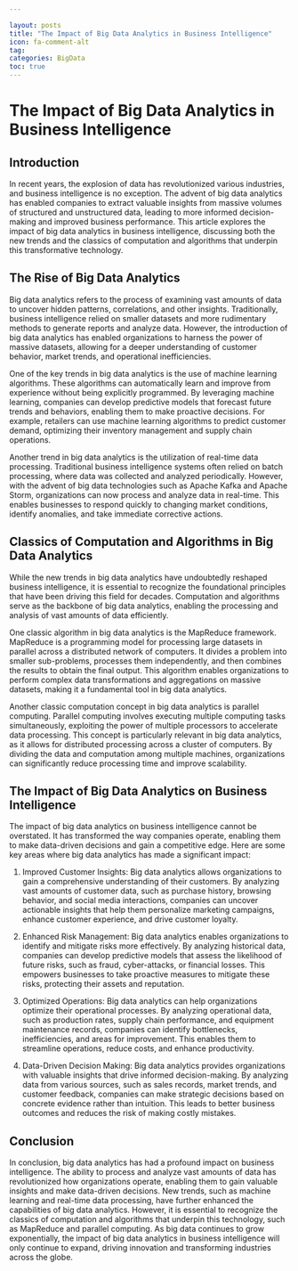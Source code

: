 ```yaml
---

layout: posts
title: "The Impact of Big Data Analytics in Business Intelligence"
icon: fa-comment-alt
tag:      
categories: BigData
toc: true
---
```




# The Impact of Big Data Analytics in Business Intelligence

## Introduction

In recent years, the explosion of data has revolutionized various industries, and business intelligence is no exception. The advent of big data analytics has enabled companies to extract valuable insights from massive volumes of structured and unstructured data, leading to more informed decision-making and improved business performance. This article explores the impact of big data analytics in business intelligence, discussing both the new trends and the classics of computation and algorithms that underpin this transformative technology.

## The Rise of Big Data Analytics

Big data analytics refers to the process of examining vast amounts of data to uncover hidden patterns, correlations, and other insights. Traditionally, business intelligence relied on smaller datasets and more rudimentary methods to generate reports and analyze data. However, the introduction of big data analytics has enabled organizations to harness the power of massive datasets, allowing for a deeper understanding of customer behavior, market trends, and operational inefficiencies.

One of the key trends in big data analytics is the use of machine learning algorithms. These algorithms can automatically learn and improve from experience without being explicitly programmed. By leveraging machine learning, companies can develop predictive models that forecast future trends and behaviors, enabling them to make proactive decisions. For example, retailers can use machine learning algorithms to predict customer demand, optimizing their inventory management and supply chain operations.

Another trend in big data analytics is the utilization of real-time data processing. Traditional business intelligence systems often relied on batch processing, where data was collected and analyzed periodically. However, with the advent of big data technologies such as Apache Kafka and Apache Storm, organizations can now process and analyze data in real-time. This enables businesses to respond quickly to changing market conditions, identify anomalies, and take immediate corrective actions.

## Classics of Computation and Algorithms in Big Data Analytics

While the new trends in big data analytics have undoubtedly reshaped business intelligence, it is essential to recognize the foundational principles that have been driving this field for decades. Computation and algorithms serve as the backbone of big data analytics, enabling the processing and analysis of vast amounts of data efficiently.

One classic algorithm in big data analytics is the MapReduce framework. MapReduce is a programming model for processing large datasets in parallel across a distributed network of computers. It divides a problem into smaller sub-problems, processes them independently, and then combines the results to obtain the final output. This algorithm enables organizations to perform complex data transformations and aggregations on massive datasets, making it a fundamental tool in big data analytics.

Another classic computation concept in big data analytics is parallel computing. Parallel computing involves executing multiple computing tasks simultaneously, exploiting the power of multiple processors to accelerate data processing. This concept is particularly relevant in big data analytics, as it allows for distributed processing across a cluster of computers. By dividing the data and computation among multiple machines, organizations can significantly reduce processing time and improve scalability.

## The Impact of Big Data Analytics on Business Intelligence

The impact of big data analytics on business intelligence cannot be overstated. It has transformed the way companies operate, enabling them to make data-driven decisions and gain a competitive edge. Here are some key areas where big data analytics has made a significant impact:

1. Improved Customer Insights: Big data analytics allows organizations to gain a comprehensive understanding of their customers. By analyzing vast amounts of customer data, such as purchase history, browsing behavior, and social media interactions, companies can uncover actionable insights that help them personalize marketing campaigns, enhance customer experience, and drive customer loyalty.

2. Enhanced Risk Management: Big data analytics enables organizations to identify and mitigate risks more effectively. By analyzing historical data, companies can develop predictive models that assess the likelihood of future risks, such as fraud, cyber-attacks, or financial losses. This empowers businesses to take proactive measures to mitigate these risks, protecting their assets and reputation.

3. Optimized Operations: Big data analytics can help organizations optimize their operational processes. By analyzing operational data, such as production rates, supply chain performance, and equipment maintenance records, companies can identify bottlenecks, inefficiencies, and areas for improvement. This enables them to streamline operations, reduce costs, and enhance productivity.

4. Data-Driven Decision Making: Big data analytics provides organizations with valuable insights that drive informed decision-making. By analyzing data from various sources, such as sales records, market trends, and customer feedback, companies can make strategic decisions based on concrete evidence rather than intuition. This leads to better business outcomes and reduces the risk of making costly mistakes.

## Conclusion

In conclusion, big data analytics has had a profound impact on business intelligence. The ability to process and analyze vast amounts of data has revolutionized how organizations operate, enabling them to gain valuable insights and make data-driven decisions. New trends, such as machine learning and real-time data processing, have further enhanced the capabilities of big data analytics. However, it is essential to recognize the classics of computation and algorithms that underpin this technology, such as MapReduce and parallel computing. As big data continues to grow exponentially, the impact of big data analytics in business intelligence will only continue to expand, driving innovation and transforming industries across the globe.